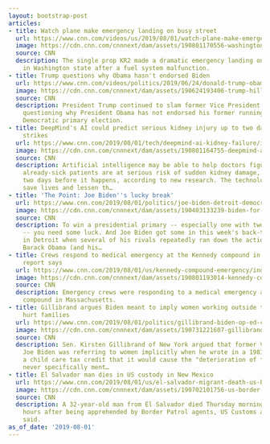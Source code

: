 ```yaml
---
layout: bootstrap-post
articles:
- title: Watch plane make emergency landing on busy street
  url: https://www.cnn.com/videos/us/2019/08/01/watch-plane-make-emergency-landing-on-busy-street-washington-lc-orig.cnn
  image: https://cdn.cnn.com/cnnnext/dam/assets/190801170556-washington-plane-emergency-landing-super-tease.jpg
  source: CNN
  description: The single prop KR2 made a dramatic emergency landing on busy street
    in Washington state after a fuel system malfunction.
- title: Trump questions why Obama hasn't endorsed Biden
  url: https://www.cnn.com/videos/politics/2019/06/24/donald-trump-obama-endorse-joe-biden-ebof-sot-vpx.cnn
  image: https://cdn.cnn.com/cnnnext/dam/assets/190624193406-trump-hill-tv-interview-super-tease.jpg
  source: CNN
  description: President Trump continued to slam former Vice President Joe Biden,
    questioning why President Obama has not endorsed his former running mate in the
    Democratic primary election.
- title: DeepMind's AI could predict serious kidney injury up to two days before it
    strikes
  url: https://www.cnn.com/2019/08/01/tech/deepmind-ai-kidney-failure/index.html
  image: https://cdn.cnn.com/cnnnext/dam/assets/190801164755-deepmind-ai-kidney-failure-super-tease.jpg
  source: CNN
  description: Artificial intelligence may be able to help doctors figure out which
    already-sick patients are at serious risk of sudden kidney damage, as much as
    two days before it happens, according to new research. The technology could potentially
    save lives and lessen th…
- title: 'The Point: Joe Biden''s lucky break'
  url: https://www.cnn.com/2019/08/01/politics/joe-biden-detroit-democratic-debate/index.html
  image: https://cdn.cnn.com/cnnnext/dam/assets/190403133239-biden-for-steinfels-oped-super-tease.jpg
  source: CNN
  description: To win a presidential primary -- especially one with two dozen candidate
    -- you need some luck. And Joe Biden got some in this week's back-to-back debates
    in Detroit when several of his rivals repeatedly ran down the actions of President
    Barack Obama (and his…
- title: Crews respond to medical emergency at the Kennedy compound in Massachusetts,
    report says
  url: https://www.cnn.com/2019/08/01/us/kennedy-compound-emergency/index.html
  image: https://cdn.cnn.com/cnnnext/dam/assets/190801193014-kennedy-comound-file-super-tease.jpg
  source: CNN
  description: Emergency crews were responding to a medical emergency at the Kennedy
    compound in Massachusetts.
- title: Gillibrand argues Biden meant to imply women working outside the home would
    hurt families
  url: https://www.cnn.com/2019/08/01/politics/gillibrand-biden-op-ed-child-care-tax-credit-cnntv/index.html
  image: https://cdn.cnn.com/cnnnext/dam/assets/190731221607-gillibrand-biden-split-super-tease.jpg
  source: CNN
  description: Sen. Kirsten Gillibrand of New York argued that former Vice President
    Joe Biden was referring to women implicitly when he wrote in a 1981 op-ed opposing
    a child care tax credit that it would cause the "deterioration of family," despite
    never specifically ment…
- title: El Salvador man dies in US custody in New Mexico
  url: https://www.cnn.com/2019/08/01/us/el-salvador-migrant-death-us-border-patrol/index.html
  image: https://cdn.cnn.com/cnnnext/dam/assets/190702101756-us-border-patrol-0405-super-tease.jpg
  source: CNN
  description: A 32-year-old man from El Salvador died Thursday morning in US custody,
    hours after being apprehended by Border Patrol agents, US Customs and Border Protection
    said.
as_of_date: '2019-08-01'
---
```


